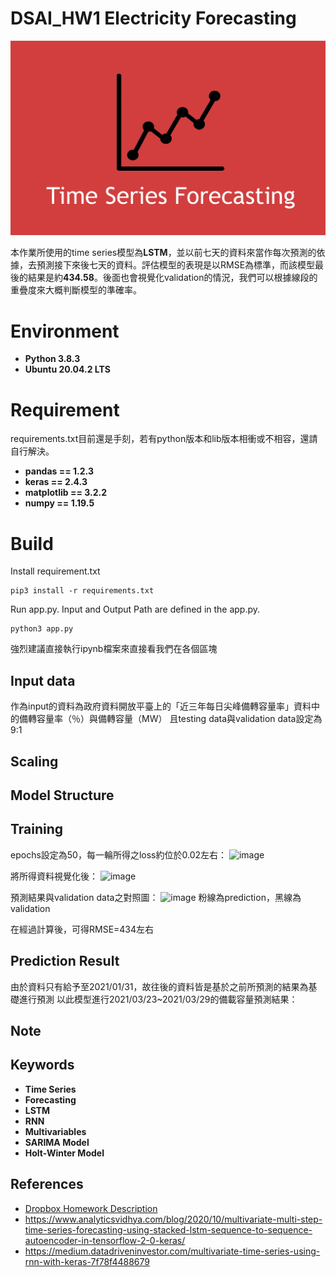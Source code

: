 # DSAI_HW1   Electricity Forecasting

<p align="center">
  <img src='img/TimeSeries.jpg'>
</p>

本作業所使用的time series模型為**LSTM**，並以前七天的資料來當作每次預測的依據，去預測接下來後七天的資料。評估模型的表現是以RMSE為標準，而該模型最後的結果是約**434.58**。後面也會視覺化validation的情況，我們可以根據線段的重疊度來大概判斷模型的準確率。

# Environment
  - **Python 3.8.3**
  - **Ubuntu 20.04.2 LTS**

# Requirement
requirements.txt目前還是手刻，若有python版本和lib版本相衝或不相容，還請自行解決。

  - **pandas == 1.2.3**
  - **keras == 2.4.3**
  - **matplotlib == 3.2.2**
  - **numpy == 1.19.5**

# Build
Install requirement.txt
```
pip3 install -r requirements.txt
```

Run app.py. Input and Output Path are defined in the app.py.
```
python3 app.py
```
強烈建議直接執行ipynb檔案來直接看我們在各個區塊

## Input data
作為input的資料為政府資料開放平臺上的「近三年每日尖峰備轉容量率」資料中的備轉容量率（％）與備轉容量（MW）
且testing data與validation data設定為9:1

## Scaling

## Model Structure

## Training
epochs設定為50，每一輪所得之loss約位於0.02左右：
![image](https://user-images.githubusercontent.com/41318666/111903354-dfc8f900-8a7c-11eb-9f35-fbed1932b49d.png)

將所得資料視覺化後：
![image](https://user-images.githubusercontent.com/41318666/111903376-fb340400-8a7c-11eb-8c52-7e3119b605a3.png)

預測結果與validation data之對照圖：
![image](https://user-images.githubusercontent.com/41318666/111896273-5b15b500-8a53-11eb-84aa-f7486a138ffc.png)
粉線為prediction，黑線為validation

在經過計算後，可得RMSE=434左右

## Prediction Result

由於資料只有給予至2021/01/31，故往後的資料皆是基於之前所預測的結果為基礎進行預測
以此模型進行2021/03/23~2021/03/29的備載容量預測結果：

## Note

## Keywords
  - **Time Series**
  - **Forecasting**
  - **LSTM**
  - **RNN**
  - **Multivariables**
  - **SARIMA Model**
  - **Holt-Winter Model**

## References
  - [Dropbox Homework Description](shorturl.at/nozNX)
  - https://www.analyticsvidhya.com/blog/2020/10/multivariate-multi-step-time-series-forecasting-using-stacked-lstm-sequence-to-sequence-autoencoder-in-tensorflow-2-0-keras/
  - https://medium.datadriveninvestor.com/multivariate-time-series-using-rnn-with-keras-7f78f4488679

